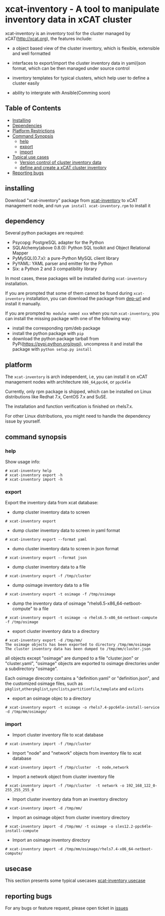 # xcat-inventory - A tool to manipulate inventory data in xCAT cluster

xcat-inventory is an inventory tool for the cluster managed by xCAT(http://xcat.org), the features include:

- a object based view of the cluster inventory, which is flexible, extensible and well formatted

- interfaces to export/import the cluster inventory data in yaml/json format, which can be then managed under source control

- inventory templates for typical clusters, which help user to define a cluster easily

- ability to intergrate with Ansible(Comming soon)

## Table of Contents

- [Installing](#installing)
- [Dependencies](#dependency)
- [Platform Restrictions](#platform)
- [Command Synopsis](#command-synopsis)
  - [help](#help)
  - [export](#export)
  - [import](#import)
- [Typical use cases](#usecase)
  - [Version control of cluster inventory data](#versioncontrol)
  - [define and create a xCAT cluster inventory](#definecluster)
- [Reporting bugs](#reporting-bugs)


## installing

Download "xcat-inventory" package from [xcat-inventory](http://xcat.org/files/xcat/xcat-dep/2.x_Linux/beta/xcat-inventory/xcat-inventory-0.1.2-snap201804040002.noarch.rpm) to xCAT management node, and run `yum install xcat-inventory.rpm` to install it

## dependency

Several python packages are required:

* Psycopg: PostgreSQL adapter for the Python
* SQLAlchemy(above 0.8.0): Python SQL toolkit and Object Relational Mapper
* PyMySQL(0.7.x): a pure-Python MySQL client library
* PyYAML: YAML parser and emitter for the Python
* Six: a Python 2 and 3 compatibility library

In most cases, these packages will be installed during `xcat-inventory` installation. 

If you are prompted that some of them cannot be found during `xcat-inventory` installation, you can download the package from [dep-url](http://xcat.org/files/xcat/xcat-dep/2.x_Linux/beta/xcat-inventory/) and install it manually. 

If you are prompted `No module named xxx` when you run `xcat-inventory`, you can install the missing package with one of the following way: 

* install the corresponding rpm/deb package
* install the python package with `pip`
* download the python package tarball from PyPi(https://pypi.python.org/pypi), uncompress it and install the package with `python setup.py install`

## platform

The `xcat-inventory` is arch independent, i.e, you can install it on xCAT management nodes with architecture `X86_64`,`ppc64`, or `ppc64le` 

Currently, only rpm package is shipped, which can be installed on Linux distributions like Redhat 7.x, CentOS 7.x and SuSE. 

The installation and function verification is finished on rhels7.x. 

For other Linux distributions, you might need to handle the dependency issue by yourself. 


## command synopsis

### help

Show usage info:

```
# xcat-inventory help
# xcat-inventory export -h
# xcat-inventory import -h
```

### export

Export the inventory data from xcat database: 

* dump cluster inventory data to screen
```
# xcat-inventory export
```
* dump cluster inventory data to screen in yaml format
```
# xcat-inventory export --format yaml
```
* dumo cluster inventory data to screen in json format
```
# xcat-inventory export --format json
```
* dump cluster inventory data to a file 
```
# xcat-inventory export -f /tmp/cluster
```
* dump osimage inventory data to a file
```
# xcat-inventory export -t osimage -f /tmp/osimage
``` 
* dump the inventory data of osimage "rhels6.5-x86_64-netboot-compute" to a file
```
# xcat-inventory export -t osimage -o rhels6.5-x86_64-netboot-compute  -f /tmp/osimage
```
* export cluster inventory data to a directory
```
# xcat-inventory export -d /tmp/mm/
The osimage objects has been exported to directory /tmp/mm/osimage
The cluster inventory data has been dumped to /tmp/mm/cluster.json
```
   all objects except "osimage" are dumped to a file "cluster.json" or "cluster.yaml", "osimage" objects are exported to osimage directories under a subdirectory "osimage". 

   Each osimage direcotry contains a "definition.yaml" or "definition.json", and the customized osimage files, such as `pkglist`,`otherpkglist`,`synclists`,`partitionfile`,`template` and `exlists` 
* export an osimage objec to a directory
```
# xcat-inventory export -t osimage -o rhels7.4-ppc64le-install-service  -d /tmp/mm/osimage/
```
 
 ### import

* Import cluster inventory file to xcat database
 
```                    
# xcat-inventory import -f /tmp/cluster
```
* Import "node" and "network" objects from inventory file to xcat database
```
# xcat-inventory import -f /tmp/cluster  -t node,network
```
* Import a network object from cluster inventory file
```
# xcat-inventory import -f /tmp/cluster  -t network -o 192_168_122_0-255_255_255_0
```
* Import cluster inventory data from an inventory directory
```
# xcat-inventory import -d /tmp/mm/
```
* Import an osimage object from cluster inventory directory
```
# xcat-inventory import -d /tmp/mm/ -t osimage -o sles12.2-ppc64le-install-compute
```
* Import an osimage inventory directory
```
# xcat-inventory import -d /tmp/mm/osimage/rhels7.4-x86_64-netboot-compute/
``` 

## usecase

This section presents some typical usecases [xcat-inventory usecase](http://xcat-docs.readthedocs.io/en/latest/advanced/xcat-inventory/index.html)

## reporting bugs

For any bugs or feature request, please open ticket in [issues](https://github.com/xcat2/xcat-inventory/issues)



